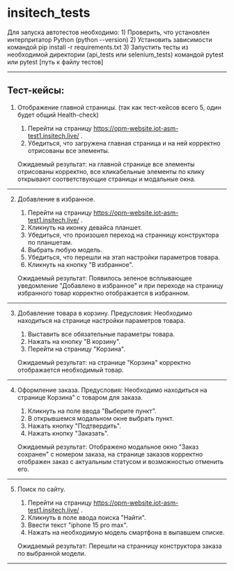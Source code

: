 # insitech_tests

Для запуска автотестов необходимо:
    1) Проверить, что установлен интерпритатор Python (python --version)
    2) Установить зависимости командой pip install -r requirements.txt
    3) Запустить тесты из необходимой директории (api_tests или selenium_tests) командой
    pytest или pytest [путь к файлу тестов] 

-----------------------------------------------------------------------------
Тест-кейсы:
-----------------------------------------------------------------------------

1. Отображение главной страницы. (так как тест-кейсов всего 5, один будет общий Health-check)
    1) Перейти на страницу https://opm-website.iot-asm-test1.insitech.live/ .
    2) Убедиться, что загружена главная страница и на ней корректно отрисованы
    все элементы.

    Ожидаемый результат: на главной странице все элементы отрисованы корректно,
    все кликабельные элементы по клику открывают соответствующие страницы и модальные окна.
-----------------------------------------------------------------------------
2. Добавление в избранное.
    1) Перейти на страницу https://opm-website.iot-asm-test1.insitech.live/ .
    2) Кликнуть на иконку девайса планшет.
    3) Убедиться, что произошел переход на странницу конструктора по планшетам.
    4) Выбрать любую модель.
    5) Убедиться, что перешли на этап настройки параметров товара.
    6) Кликнуть на кнопку "В избранное".

    Ожидаемый результат: Появилось зеленое всплывающее уведомление "Добавлено в избранное"
    и при переходе на страницу избранного товар корректно отображается в избранном.

-----------------------------------------------------------------------------
3. Добавление товара в корзину.
    Предусловия: Необходимо находиться на странице настройки параметров товара.
    1) Выставить все обязательные параметры товара.
    2) Нажать на кнопку "В корзину".
    3) Перейти на страницу "Корзина".

    Ожидаемый результат: на странице "Корзина" корректно отображается необходимый товар.

-----------------------------------------------------------------------------
4. Оформление заказа.
    Предусловия: Необходимо находиться на странице Корзина" с товаром для заказа.
    1) Кликнуть на поле ввода "Выберите пункт".
    2) В открывшемся модальном окне выбрать пункт.
    3) Нажать кнопку "Подтвердить".
    4) Нажать кнопку "Заказать".

    Ожидаемый результат: Отображено модальное окно "Заказ сохранен" с номером заказа,
    на странице заказов корректно отображен заказ с актуальным статусом и возможностью 
    отменить его.

-----------------------------------------------------------------------------
5. Поиск по сайту.
    1) Перейти на страницу https://opm-website.iot-asm-test1.insitech.live/ .
    2) Кликнуть в поле ввода поиска "Найти".
    3) Ввести текст "iphone 15 pro max".
    4) Нажать на необходимую модель смартфона в выпавшем списке.

    Ожидаемый результат: Перешли на странницу конструктора заказа по выбранной модели. 

-----------------------------------------------------------------------------
